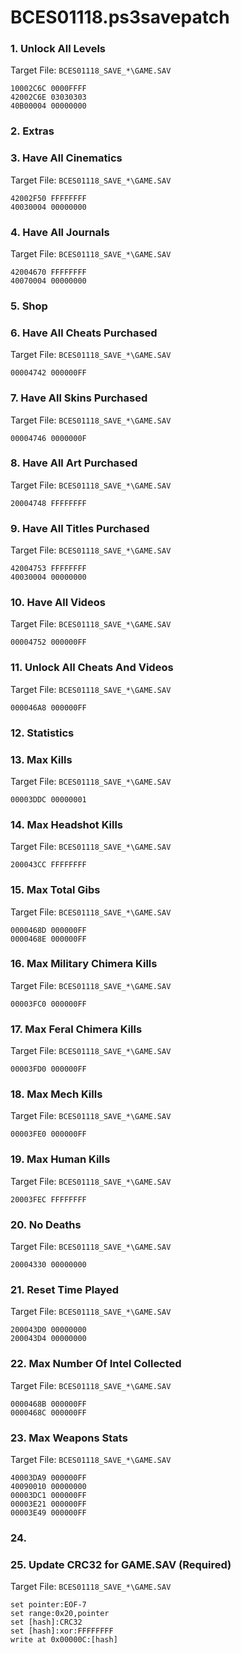 # BCES01118.ps3savepatch

### 1. Unlock All Levels

Target File: `BCES01118_SAVE_*\GAME.SAV`

```
10002C6C 0000FFFF
42002C6E 03030303
40B00004 00000000
```

### 2. Extras
### 3. Have All Cinematics

Target File: `BCES01118_SAVE_*\GAME.SAV`

```
42002F50 FFFFFFFF
40030004 00000000
```

### 4. Have All Journals

Target File: `BCES01118_SAVE_*\GAME.SAV`

```
42004670 FFFFFFFF
40070004 00000000
```

### 5. Shop
### 6. Have All Cheats Purchased

Target File: `BCES01118_SAVE_*\GAME.SAV`

```
00004742 000000FF
```

### 7. Have All Skins Purchased

Target File: `BCES01118_SAVE_*\GAME.SAV`

```
00004746 0000000F
```

### 8. Have All Art Purchased

Target File: `BCES01118_SAVE_*\GAME.SAV`

```
20004748 FFFFFFFF
```

### 9. Have All Titles Purchased

Target File: `BCES01118_SAVE_*\GAME.SAV`

```
42004753 FFFFFFFF
40030004 00000000
```

### 10. Have All Videos

Target File: `BCES01118_SAVE_*\GAME.SAV`

```
00004752 000000FF
```

### 11. Unlock All Cheats And Videos

Target File: `BCES01118_SAVE_*\GAME.SAV`

```
000046A8 000000FF
```

### 12. Statistics
### 13. Max Kills

Target File: `BCES01118_SAVE_*\GAME.SAV`

```
00003DDC 00000001
```

### 14. Max Headshot Kills

Target File: `BCES01118_SAVE_*\GAME.SAV`

```
200043CC FFFFFFFF
```

### 15. Max Total Gibs

Target File: `BCES01118_SAVE_*\GAME.SAV`

```
0000468D 000000FF
0000468E 000000FF
```

### 16. Max Military Chimera Kills

Target File: `BCES01118_SAVE_*\GAME.SAV`

```
00003FC0 000000FF
```

### 17. Max Feral Chimera Kills

Target File: `BCES01118_SAVE_*\GAME.SAV`

```
00003FD0 000000FF
```

### 18. Max Mech Kills

Target File: `BCES01118_SAVE_*\GAME.SAV`

```
00003FE0 000000FF
```

### 19. Max Human Kills

Target File: `BCES01118_SAVE_*\GAME.SAV`

```
20003FEC FFFFFFFF
```

### 20. No Deaths

Target File: `BCES01118_SAVE_*\GAME.SAV`

```
20004330 00000000
```

### 21. Reset Time Played

Target File: `BCES01118_SAVE_*\GAME.SAV`

```
200043D0 00000000
200043D4 00000000
```

### 22. Max Number Of Intel Collected

Target File: `BCES01118_SAVE_*\GAME.SAV`

```
0000468B 000000FF
0000468C 000000FF
```

### 23. Max Weapons Stats

Target File: `BCES01118_SAVE_*\GAME.SAV`

```
40003DA9 000000FF
40090010 00000000
00003DC1 000000FF
00003E21 000000FF
00003E49 000000FF
```

### 24. 
### 25. Update CRC32 for GAME.SAV (Required)

Target File: `BCES01118_SAVE_*\GAME.SAV`

```
set pointer:EOF-7
set range:0x20,pointer
set [hash]:CRC32
set [hash]:xor:FFFFFFFF
write at 0x00000C:[hash]
```

